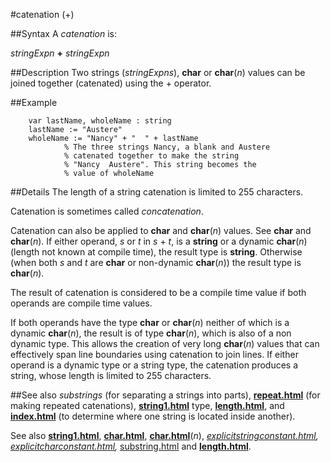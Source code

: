 
#catenation (+)

##Syntax
A _catenation_ is:


_stringExpn_ **+** _stringExpn_



##Description
Two strings (_stringExpns_), **char** or **char**(_n_) values can be joined together (catenated) using the + operator. 


##Example


        var lastName, wholeName : string
        lastName := "Austere"
        wholeName := "Nancy" + "  " + lastName
                % The three strings Nancy, a blank and Austere
                % catenated together to make the string
                % "Nancy  Austere". This string becomes the
                % value of wholeName
##Details
The length of a string catenation is limited to 255 characters.

Catenation is sometimes called _concatenation_.

Catenation can also be applied to **char** and **char**(_n_) values. See **char** and **char**(_n_). If either operand, _s_ or _t_ in _s_ + _t_, is a **string** or a dynamic **char**(_n_) (length not known at compile time), the result type is **string**. Otherwise (when both _s_ and _t_ are **char** or non-dynamic **char**(_n_)) the result type is **char**(_n_).

The result of catenation is considered to be a compile time value if both operands are compile time values.

If both operands have the type **char** or **char**(_n_) neither of which is a dynamic **char**(_n_), the result is of type **char**(_n_), which is also of a non dynamic type. This allows the creation of very long **char**(_n_) values that can effectively span line boundaries using catenation to join lines. If either operand is a dynamic type or a string type, the catenation produces a string, whose length is limited to 255 characters.


##See also
_substrings_ (for separating a strings into parts), **[repeat.html](repeat)** (for making repeated catenations), **[string1.html](string)** type, **[length.html](length)**, and **[index.html](index)** (to determine where one string is located inside another).

See also **[string1.html](string)**, **[char.html](char)**, **[char.html](char)**(_n_), _[explicitstringconstant.html](explicitStringConstant),_ _[explicitcharconstant.html](explicitCharConstant),_ [substring.html](substring) and **[length.html](length)**.

